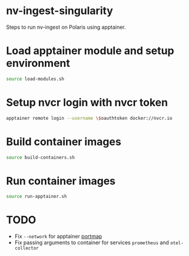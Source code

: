 # nv-ingest-singularity
Steps to run nv-ingest on Polaris using apptainer.


# Load apptainer module and setup environment

```bash
source load-modules.sh
```

# Setup nvcr login with nvcr token

```bash
apptainer remote login --username \$oauthtoken docker://nvcr.io
```

# Build container images

```bash
source build-containers.sh
```

# Run container images

```bash
source run-apptainer.sh
```

# TODO

* Fix `--network` for apptainer [portmap](https://apptainer.org/docs/user/1.0/networking.html)
* Fix passing arguments to container for services `prometheus` and `otel-collector`